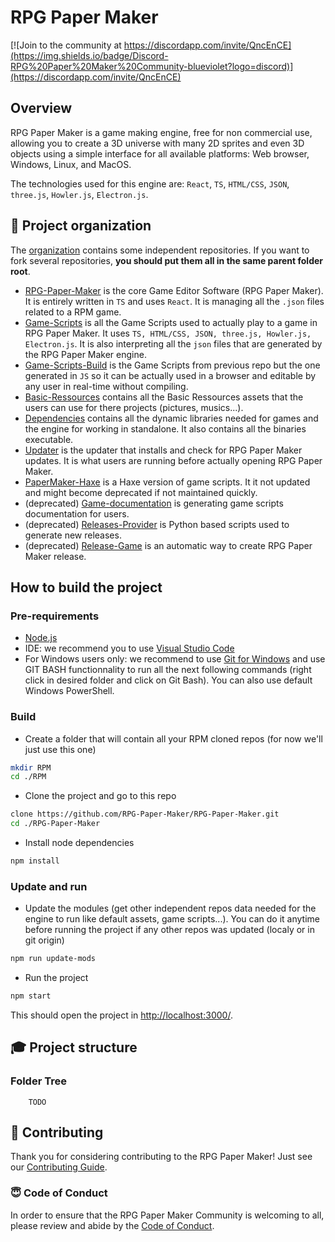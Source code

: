 # RPG Paper Maker

[![Join to the community at https://discordapp.com/invite/QncEnCE](https://img.shields.io/badge/Discord-RPG%20Paper%20Maker%20Community-blueviolet?logo=discord)](https://discordapp.com/invite/QncEnCE)

## Overview

RPG Paper Maker is a game making engine, free for non commercial use, allowing you to create a 3D universe with many 2D sprites and even 3D objects using a simple interface for all available platforms: Web browser, Windows, Linux, and MacOS.

The technologies used for this engine are: `React`, `TS`, `HTML/CSS`, `JSON`, `three.js`, `Howler.js`, `Electron.js`.

## :open_file_folder: Project organization

The [organization](https://github.com/RPG-Paper-Maker) contains some independent repositories. If you want to fork several repositories, **you should put them all in the same parent folder root**.

- [RPG-Paper-Maker](https://github.com/RPG-Paper-Maker/RPG-Paper-Maker) is the core Game Editor Software (RPG Paper Maker). It is entirely written in `TS` and uses `React`. It is managing all the `.json` files related to a RPM game.
- [Game-Scripts](https://github.com/RPG-Paper-Maker/Game-Scripts) is all the Game Scripts used to actually play to a game in RPG Paper Maker. It uses `TS, HTML/CSS, JSON, three.js, Howler.js, Electron.js`. It is also interpreting all the `json` files that are generated by the RPG Paper Maker engine.
- [Game-Scripts-Build](https://github.com/RPG-Paper-Maker/Game-Scripts-Build) is the Game Scripts from previous repo but the one generated in `JS` so it can be actually used in a browser and editable by any user in real-time without compiling.
- [Basic-Ressources](https://github.com/RPG-Paper-Maker/Basic-Ressources) contains all the Basic Ressources assets that the users can use for there projects (pictures, musics...).
- [Dependencies](https://github.com/RPG-Paper-Maker/Dependencies) contains all the dynamic libraries needed for games and the engine for working in standalone. It also contains all the binaries executable.
- [Updater](https://github.com/RPG-Paper-Maker/Updater) is the updater that installs and check for RPG Paper Maker updates. It is what users are running before actually opening RPG Paper Maker.
- [PaperMaker-Haxe](https://github.com/RPG-Paper-Maker/PaperMaker-Haxe) is a Haxe version of game scripts. It it not updated and might become deprecated if not maintained quickly.
- (deprecated) [Game-documentation](https://github.com/RPG-Paper-Maker/Game-documentation) is generating game scripts documentation for users.
- (deprecated) [Releases-Provider](https://github.com/RPG-Paper-Maker/Releases-Provider) is Python based scripts used to generate new releases.
- (deprecated) [Release-Game](https://github.com/RPG-Paper-Maker/Release-Game) is an automatic way to create RPG Paper Maker release.

## How to build the project

### Pre-requirements

- [Node.js](https://nodejs.org/en)
- IDE: we recommend you to use [Visual Studio Code](https://code.visualstudio.com/)
- For Windows users only: we recommend to use [Git for Windows](https://gitforwindows.org/) and use GIT BASH functionnality to run all the next following commands (right click in desired folder and click on Git Bash). You can also use default Windows PowerShell.

### Build

- Create a folder that will contain all your RPM cloned repos (for now we'll just use this one)

```bash
mkdir RPM
cd ./RPM
```

- Clone the project and go to this repo

```bash
clone https://github.com/RPG-Paper-Maker/RPG-Paper-Maker.git
cd ./RPG-Paper-Maker
```

- Install node dependencies

```bash
npm install
```

### Update and run

- Update the modules (get other independent repos data needed for the engine to run like default assets, game scripts...). You can do it anytime before running the project if any other repos was updated (localy or in git origin)

```bash
npm run update-mods
```

- Run the project

```bash
npm start
```

This should open the project in [http://localhost:3000/](http://localhost:3000/).

## :mortar_board: Project structure

### Folder Tree

```
    TODO
```

## :construction_worker: Contributing

Thank you for considering contributing to the RPG Paper Maker! Just see our [Contributing Guide](.github/CONTRIBUTING.md).

### :innocent: Code of Conduct

In order to ensure that the RPG Paper Maker Community is welcoming to all, please review and abide by the [Code of Conduct](.github/CODE_OF_CONDUCT.md).